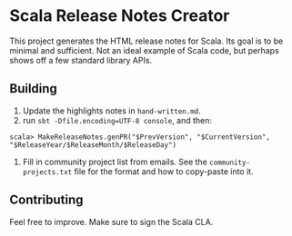 # Scala Release Notes Creator

This project generates the HTML release notes for Scala.   Its goal is to be minimal and sufficient.   Not an ideal example of Scala code,
but perhaps shows off a few standard library APIs.


## Building

1. Update the highlights notes in `hand-written.md`.
2. run `sbt -Dfile.encoding=UTF-8 console`, and then:
```
scala> MakeReleaseNotes.genPR("$PrevVersion", "$CurrentVersion", "$ReleaseYear/$ReleaseMonth/$ReleaseDay")
```


1. Fill in community project list from emails.  See the `community-projects.txt` file for the format and how to copy-paste into it.

## Contributing

Feel free to improve.   Make sure to sign the Scala CLA.
